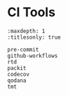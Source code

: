 # CI Tools

```{toctree}
:maxdepth: 1
:titlesonly: true

pre-commit
github-workflows
rtd
packit
codecov
qodana
tmt
```
